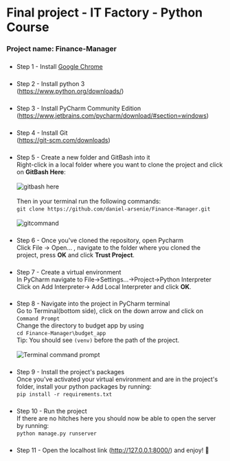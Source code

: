 # Final project - IT Factory - Python Course
### Project name: Finance-Manager
###

- Step 1 - 
Install [Google Chrome](https://www.googleadservices.com/pagead/aclk?sa=L&ai=DChcSEwiZpqDwjsX-AhWngFAGHSVwBVQYABAAGgJkZw&ohost=www.google.com&cid=CAESauD20c82cYwEF5faNLs1iPVZ02CcZob1yckwyCQ1CLZiKtYYSy5O5Q0bwcP85HMSC3BuOTmK3XPGAnHcvH2ykzFJGACu-FFvZjhrzJnZypgUCCzD_eAy_VdwfaIrHUck9YQOfegpYD2c8Yg&sig=AOD64_3hl9ERHq5kI30h4gtxs2cKNUFE6w&q&adurl&ved=2ahUKEwjRjZfwjsX-AhWOg_0HHWw-BPcQ0Qx6BAgHEAE)
###


- Step 2 - 
Install python 3\
(https://www.python.org/downloads/)<br/>
###

- Step 3 - 
Install PyCharm Community Edition\
(https://www.jetbrains.com/pycharm/download/#section=windows)<br/>
###

- Step 4 - 
Install Git\
(https://git-scm.com/downloads)<br/>
###

- Step 5 - Create a new folder and GitBash into it\
  Right-click in a local folder where you want to clone the project
  and click on **GitBash Here**:<br><br>
  ![gitbash here](https://i.stack.imgur.com/7BI04.png)<br><br>
  Then in your terminal run the following commands:\
  `git clone https://github.com/daniel-arsenie/Finance-Manager.git` <br><br>
  ![gitcommand](https://imgtr.ee/images/2023/04/25/85qpq.png)
###

- Step 6 - Once you've cloned the repository, open Pycharm<br>
  Click File -> Open... , navigate to the folder where you cloned the project, press **OK**
  and click **Trust Project**.
###

- Step 7 - Create a virtual environment\
In PyCharm navigate to File->Settings...->Project->Python Interpreter\
Click on Add Interpreter-> Add Local Interpreter and click **OK**.
###

- Step 8 - Navigate into the project in PyCharm terminal\
Go to Terminal(bottom side), click on the down arrow and click on `Command Prompt`\
Change the directory to budget app by using <br>
`cd Finance-Manager\budget_app`\
Tip: You should see `(venv)` before the path of the project.<br><br>
  ![Terminal command prompt](https://imgtr.ee/images/2023/04/25/85MZn.png)
###

- Step 9 - Install the project's packages\
Once you've activated your virtual environment and are in the project's folder, install your python packages by running:\
`pip install -r requirements.txt`
###

- Step 10 - Run the project\
If there are no hitches here you should now be able to open the server by running:\
`python manage.py runserver`
###

- Step 11 - Open the localhost link (http://127.0.0.1:8000/) and enjoy! :wave:
